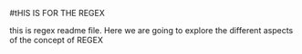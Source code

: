 #tHIS IS FOR THE REGEX 

this is regex readme file. Here we are going to explore the different aspects of the concept of REGEX 
